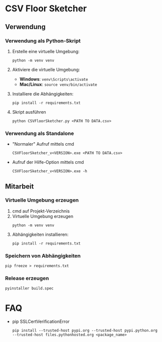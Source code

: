 # CSV Floor Sketcher

## Verwendung
### Verwendung als Python-Skript
1. Erstelle eine virtuelle Umgebung:
    ```
    python -m venv venv
    ```

2. Aktiviere die virtuelle Umgebung:
    - **Windows**: `venv\Scripts\activate`
    - **Mac/Linux**: `source venv/bin/activate`

3. Installiere die Abhängigkeiten:
    ```
    pip install -r requirements.txt
    ```

4. Skript ausführen
    ```
    python CSVFloorSketcher.py <PATH TO DATA.csv>
    ```

### Verwendung als Standalone
* "Normaler" Aufruf mittels cmd
    ```
    CSVFloorSketcher_v<VERSION>.exe <PATH TO DATA.csv>
    ```

* Aufruf der Hilfe-Option mittels cmd 
    ```
    CSVFloorSketcher_v<VERSION>.exe -h
    ```

## Mitarbeit

### Virtuelle Umgebung erzeugen
1. cmd auf Projekt-Verzeichnis
2. Virtuelle Umgebung erzeugen
   ```
   python -m venv venv
   ```
3. Abhängigkeiten installieren:
    ```
    pip install -r requirements.txt
    ```



### Speichern von Abhängigkeiten
```
pip freeze > requirements.txt
```	
    

### Release erzeugen
```
pyinstaller build.spec
```




# FAQ
* pip SSLCertVerificationError
	```
	pip install --trusted-host pypi.org --trusted-host pypi.python.org --trusted-host files.pythonhosted.org <package_name>
	```